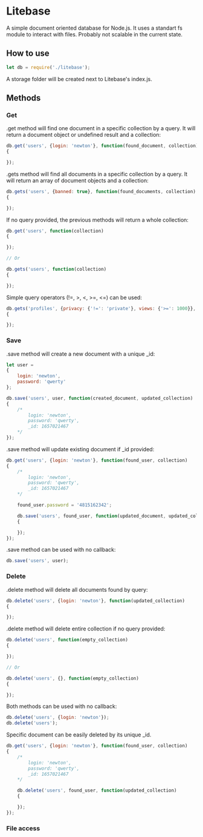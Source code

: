 # Litebase

A simple document oriented database for Node.js.
It uses a standart fs module to interact with files.
Probably not scalable in the current state.

## How to use

```js
let db = require('./litebase');
```

A storage folder will be created next to Litebase's index.js.

## Methods

### Get

.get method will find one document in a specific collection by a query. It will return a document object or undefined result and a collection:

```js
db.get('users', {login: 'newton'}, function(found_document, collection)
{

});
```

.gets method will find all documents in a specific collection by a query. It will return an array of document objects and a collection:

```js
db.gets('users', {banned: true}, function(found_documents, collection)
{

});
```

If no query provided, the previous methods will return a whole collection:

```js
db.get('users', function(collection)
{

});

// Or

db.gets('users', function(collection)
{

});
```

Simple query operators (!=, >, <, >=, <=) can be used:

```js
db.gets('profiles', {privacy: {'!=': 'private'}, views: {'>=': 1000}}, function(found_documents, collection)
{

});
```

### Save

.save method will create a new document with a unique _id:

```js
let user = 
{
	login: 'newton',
	password: 'qwerty'
};

db.save('users', user, function(created_document, updated_collection)
{
	/*
		login: 'newton',
		password: 'qwerty',
		_id: 1657021467
	*/
});
```

.save method will update existing document if _id provided:

```js
db.get('users', {login: 'newton'}, function(found_user, collection)
{
	/*
		login: 'newton',
		password: 'qwerty',
		_id: 1657021467
	*/

	found_user.password = '4815162342';

	db.save('users', found_user, function(updated_document, updated_collection)
	{

	});
});
```

.save method can be used with no callback:

```js
db.save('users', user);
```

### Delete

.delete method will delete all documents found by query:

```js
db.delete('users', {login: 'newton'}, function(updated_collection)
{

});
```

.delete method will delete entire collection if no query provided:

```js
db.delete('users', function(empty_collection)
{

});

// Or

db.delete('users', {}, function(empty_collection)
{

});
```

Both methods can be used with no callback:

```js
db.delete('users', {login: 'newton'});
db.delete('users');
```

Specific document can be easily deleted by its unique _id.

```js
db.get('users', {login: 'newton'}, function(found_user, collection)
{
	/*
		login: 'newton',
		password: 'qwerty',
		_id: 1657021467
	*/

	db.delete('users', found_user, function(updated_collection)
	{

	});
});
```

### File access